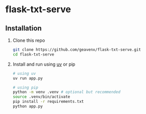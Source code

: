 # flask-txt-serve

## Installation

1. Clone this repo

    ```bash
    git clone https://github.com/geavenx/flask-txt-serve.git
    cd flask-txt-serve
    ```

2. Install and run using [uv](https://docs.astral.sh/uv/) or pip

    ```bash
    # using uv
    uv run app.py
    ```

    ```bash
    # using pip
    python -m venv .venv # optional but recommended
    source .venv/bin/activate
    pip install -r requirements.txt
    python app.py
    ```
